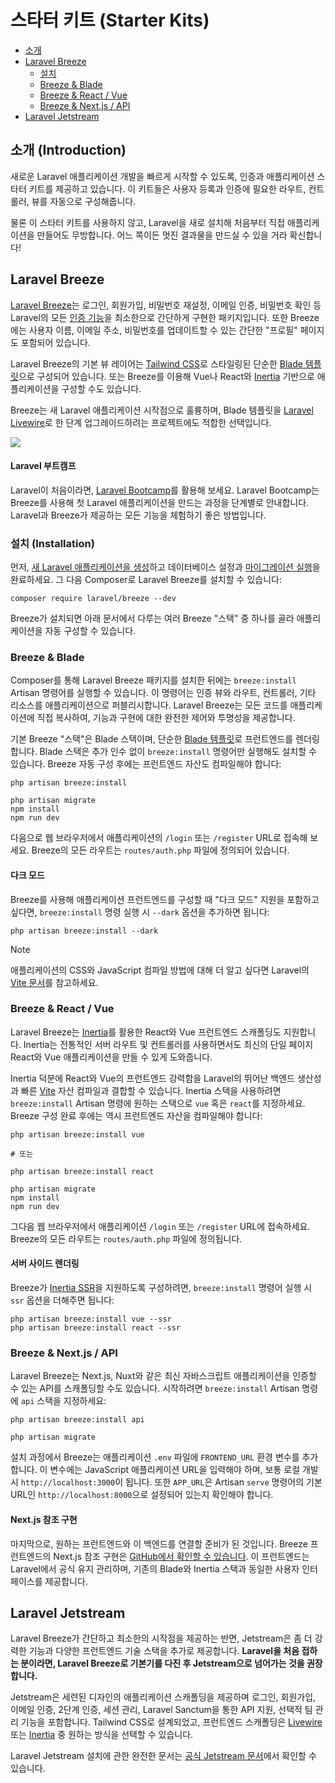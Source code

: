 # 스타터 키트 (Starter Kits)

- [소개](#introduction)
- [Laravel Breeze](#laravel-breeze)
    - [설치](#laravel-breeze-installation)
    - [Breeze & Blade](#breeze-and-blade)
    - [Breeze & React / Vue](#breeze-and-inertia)
    - [Breeze & Next.js / API](#breeze-and-next)
- [Laravel Jetstream](#laravel-jetstream)

<a name="introduction"></a>
## 소개 (Introduction)

새로운 Laravel 애플리케이션 개발을 빠르게 시작할 수 있도록, 인증과 애플리케이션 스타터 키트를 제공하고 있습니다. 이 키트들은 사용자 등록과 인증에 필요한 라우트, 컨트롤러, 뷰를 자동으로 구성해줍니다.

물론 이 스타터 키트를 사용하지 않고, Laravel을 새로 설치해 처음부터 직접 애플리케이션을 만들어도 무방합니다. 어느 쪽이든 멋진 결과물을 만드실 수 있을 거라 확신합니다!

<a name="laravel-breeze"></a>
## Laravel Breeze

[Laravel Breeze](https://github.com/laravel/breeze)는 로그인, 회원가입, 비밀번호 재설정, 이메일 인증, 비밀번호 확인 등 Laravel의 모든 [인증 기능](/docs/9.x/authentication)을 최소한으로 간단하게 구현한 패키지입니다. 또한 Breeze에는 사용자 이름, 이메일 주소, 비밀번호를 업데이트할 수 있는 간단한 "프로필" 페이지도 포함되어 있습니다.

Laravel Breeze의 기본 뷰 레이어는 [Tailwind CSS](https://tailwindcss.com)로 스타일링된 단순한 [Blade 템플릿](/docs/9.x/blade)으로 구성되어 있습니다. 또는 Breeze를 이용해 Vue나 React와 [Inertia](https://inertiajs.com) 기반으로 애플리케이션을 구성할 수도 있습니다.

Breeze는 새 Laravel 애플리케이션 시작점으로 훌륭하며, Blade 템플릿을 [Laravel Livewire](https://laravel-livewire.com)로 한 단계 업그레이드하려는 프로젝트에도 적합한 선택입니다.

<img src="https://laravel.com/img/docs/breeze-register.png" />

#### Laravel 부트캠프

Laravel이 처음이라면, [Laravel Bootcamp](https://bootcamp.laravel.com)를 활용해 보세요. Laravel Bootcamp는 Breeze를 사용해 첫 Laravel 애플리케이션을 만드는 과정을 단계별로 안내합니다. Laravel과 Breeze가 제공하는 모든 기능을 체험하기 좋은 방법입니다.

<a name="laravel-breeze-installation"></a>
### 설치 (Installation)

먼저, [새 Laravel 애플리케이션을 생성](/docs/9.x/installation)하고 데이터베이스 설정과 [마이그레이션 실행](/docs/9.x/migrations)을 완료하세요. 그 다음 Composer로 Laravel Breeze를 설치할 수 있습니다:

```shell
composer require laravel/breeze --dev
```

Breeze가 설치되면 아래 문서에서 다루는 여러 Breeze "스택" 중 하나를 골라 애플리케이션을 자동 구성할 수 있습니다.

<a name="breeze-and-blade"></a>
### Breeze & Blade

Composer를 통해 Laravel Breeze 패키지를 설치한 뒤에는 `breeze:install` Artisan 명령어를 실행할 수 있습니다. 이 명령어는 인증 뷰와 라우트, 컨트롤러, 기타 리소스를 애플리케이션으로 퍼블리시합니다. Laravel Breeze는 모든 코드를 애플리케이션에 직접 복사하여, 기능과 구현에 대한 완전한 제어와 투명성을 제공합니다.

기본 Breeze "스택"은 Blade 스택이며, 단순한 [Blade 템플릿](/docs/9.x/blade)로 프런트엔드를 렌더링합니다. Blade 스택은 추가 인수 없이 `breeze:install` 명령어만 실행해도 설치할 수 있습니다. Breeze 자동 구성 후에는 프런트엔드 자산도 컴파일해야 합니다:

```shell
php artisan breeze:install

php artisan migrate
npm install
npm run dev
```

다음으로 웹 브라우저에서 애플리케이션의 `/login` 또는 `/register` URL로 접속해 보세요. Breeze의 모든 라우트는 `routes/auth.php` 파일에 정의되어 있습니다.

<a name="dark-mode"></a>
#### 다크 모드

Breeze를 사용해 애플리케이션 프런트엔드를 구성할 때 "다크 모드" 지원을 포함하고 싶다면, `breeze:install` 명령 실행 시 `--dark` 옵션을 추가하면 됩니다:

```shell
php artisan breeze:install --dark
```

> [!NOTE]
> 애플리케이션의 CSS와 JavaScript 컴파일 방법에 대해 더 알고 싶다면 Laravel의 [Vite 문서](/docs/9.x/vite#running-vite)를 참고하세요.

<a name="breeze-and-inertia"></a>
### Breeze & React / Vue

Laravel Breeze는 [Inertia](https://inertiajs.com)를 활용한 React와 Vue 프런트엔드 스캐폴딩도 지원합니다. Inertia는 전통적인 서버 라우트 및 컨트롤러를 사용하면서도 최신의 단일 페이지 React와 Vue 애플리케이션을 만들 수 있게 도와줍니다.

Inertia 덕분에 React와 Vue의 프런트엔드 강력함을 Laravel의 뛰어난 백엔드 생산성과 빠른 [Vite](https://vitejs.dev) 자산 컴파일과 결합할 수 있습니다. Inertia 스택을 사용하려면 `breeze:install` Artisan 명령에 원하는 스택으로 `vue` 혹은 `react`를 지정하세요. Breeze 구성 완료 후에는 역시 프런트엔드 자산을 컴파일해야 합니다:

```shell
php artisan breeze:install vue

# 또는

php artisan breeze:install react

php artisan migrate
npm install
npm run dev
```

그다음 웹 브라우저에서 애플리케이션 `/login` 또는 `/register` URL에 접속하세요. Breeze의 모든 라우트는 `routes/auth.php` 파일에 정의됩니다.

<a name="server-side-rendering"></a>
#### 서버 사이드 렌더링

Breeze가 [Inertia SSR](https://inertiajs.com/server-side-rendering)을 지원하도록 구성하려면, `breeze:install` 명령어 실행 시 `ssr` 옵션을 더해주면 됩니다:

```shell
php artisan breeze:install vue --ssr
php artisan breeze:install react --ssr
```

<a name="breeze-and-next"></a>
### Breeze & Next.js / API

Laravel Breeze는 Next.js, Nuxt와 같은 최신 자바스크립트 애플리케이션을 인증할 수 있는 API를 스캐폴딩할 수도 있습니다. 시작하려면 `breeze:install` Artisan 명령에 `api` 스택을 지정하세요:

```shell
php artisan breeze:install api

php artisan migrate
```

설치 과정에서 Breeze는 애플리케이션 `.env` 파일에 `FRONTEND_URL` 환경 변수를 추가합니다. 이 변수에는 JavaScript 애플리케이션 URL을 입력해야 하며, 보통 로컬 개발 시 `http://localhost:3000`이 됩니다. 또한 `APP_URL`은 Artisan `serve` 명령어의 기본 URL인 `http://localhost:8000`으로 설정되어 있는지 확인해야 합니다.

<a name="next-reference-implementation"></a>
#### Next.js 참조 구현

마지막으로, 원하는 프런트엔드와 이 백엔드를 연결할 준비가 된 것입니다. Breeze 프런트엔드의 Next.js 참조 구현은 [GitHub에서 확인할 수 있습니다](https://github.com/laravel/breeze-next). 이 프런트엔드는 Laravel에서 공식 유지 관리하며, 기존의 Blade와 Inertia 스택과 동일한 사용자 인터페이스를 제공합니다.

<a name="laravel-jetstream"></a>
## Laravel Jetstream

Laravel Breeze가 간단하고 최소한의 시작점을 제공하는 반면, Jetstream은 좀 더 강력한 기능과 다양한 프런트엔드 기술 스택을 추가로 제공합니다. **Laravel을 처음 접하는 분이라면, Laravel Breeze로 기본기를 다진 후 Jetstream으로 넘어가는 것을 권장합니다.**

Jetstream은 세련된 디자인의 애플리케이션 스캐폴딩을 제공하며 로그인, 회원가입, 이메일 인증, 2단계 인증, 세션 관리, Laravel Sanctum을 통한 API 지원, 선택적 팀 관리 기능을 포함합니다. Tailwind CSS로 설계되었고, 프런트엔드 스캐폴딩은 [Livewire](https://laravel-livewire.com) 또는 [Inertia](https://inertiajs.com) 중 원하는 방식을 선택할 수 있습니다.

Laravel Jetstream 설치에 관한 완전한 문서는 [공식 Jetstream 문서](https://jetstream.laravel.com/introduction.html)에서 확인할 수 있습니다.